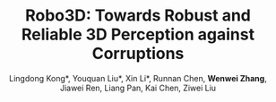 ---
title: "Robo3D: Towards Robust and Reliable 3D Perception against Corruptions"
collection: publications
permalink: /publication/robo3d
conf: 'arXiv:2303.17597'
year: '2023'
author: Lingdong Kong*, Youquan Liu*, Xin Li*, Runnan Chen, <strong>Wenwei Zhang</strong>, Jiawei Ren, Liang Pan, Kai Chen, Ziwei Liu
codeurl: https://github.com/ldkong1205/Robo3D
paperurl: https://arxiv.org/abs/2303.17597
projecturl: https://ldkong.com/Robo3D
additional: true
highlight: 'A robustness benchmark for 3D perception models'

---